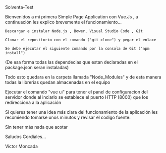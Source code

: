 Solventa-Test

Bienvenidos a mi primera Simple Page Application con Vue.Js , a continuación les explico brevemente el funcionamiento...

    Descargar e instalar Node.js , Bower, Visual Studio Code , Git

    Clonar el repositorio con el comando ("git clone") y pegar el enlace

    Se debe ejecutar el siguiente comando por la consola de Git ("npm install")

(De esa forma todas las dependecias que estan declaradas en el package.json seran instaladas)

Todo esto quedara en la carpeta llamada "Node_Modules" y de esta manera todas la librerias quedan almacenadas en el equipo

Ejecutar el comando "vue ui" para tener el panel de configuracion del servidor donde al inciarlo se establece el puerto HTTP (8000) que los redirecciona a la aplicación

Si quieres tener una idea más clara del funcionamiento de la aplicación les recomiendo tomarse unos minutos y revisar el codigo fuente.

Sin tener más nada que acotar

Saludos Cordiales...

Victor Moncada
